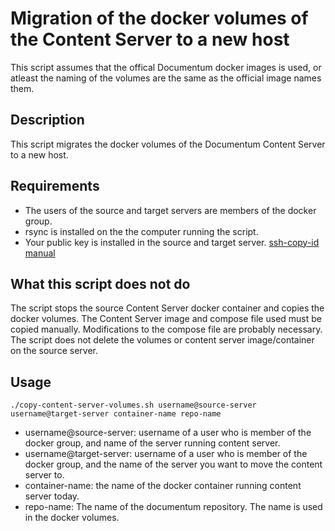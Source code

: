 # Migration of the docker volumes of the Content Server to a new host
This script assumes that the offical Documentum docker images is used, or atleast the naming of the volumes are the same as the official image names them.

## Description
This script migrates the docker volumes of the Documentum Content Server to a new host.

## Requirements
- The users of the source and target servers are members of the docker group.
- rsync is installed on the the computer running the script.
- Your public key is installed in the source and target server. [ssh-copy-id manual](https://linux.die.net/man/1/ssh-copy-id)

## What this script does not do
The script stops the source Content Server docker container and copies the docker volumes. The Content Server image and compose file used must be copied manually. Modifications to the compose file are probably necessary. 
The script does not delete the volumes or content server image/container on the source server.

## Usage
```
./copy-content-server-volumes.sh username@source-server username@target-server container-name repo-name
```
- username@source-server: username of a user who is member of the docker group, and name of the server running content server.
- username@target-server: username of a user who is member of the docker group, and the name of the server you want to move the content server to.
- container-name: the name of the docker container running content server today.
- repo-name: The name of the documentum repository. The name is used in the docker volumes.

